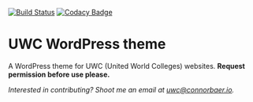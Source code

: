 [![Build Status](https://travis-ci.org/uwc/uwc-wordpress.svg?branch=development)](https://travis-ci.org/uwc/uwc-wordpress) [![Codacy Badge](https://api.codacy.com/project/badge/Grade/6acc8e447ec54e208f1c08505ebd3afc)](https://www.codacy.com/app/connor_baer/uwc-wordpress)

# UWC WordPress theme
A WordPress theme for UWC (United World Colleges) websites. **Request permission before use please.**

*Interested in contributing? Shoot me an email at uwc@connorbaer.io.*

